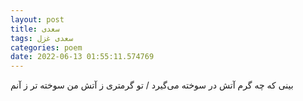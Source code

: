 ```yaml
---
layout: post
title: سعدی
tags: سعدی غزل
categories: poem
date: 2022-06-13 01:55:11.574769
---
```


بینی که چه گرم آتش در سوخته می‌گیرد / تو گرمتری ز آتش من سوخته تر ز آنم